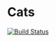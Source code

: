 # Cats

[![Build Status](https://img.shields.io/travis/abcoathup/cats.svg?branch=master&style=flat-square)](https://travis-ci.org/abcoathup/cats)